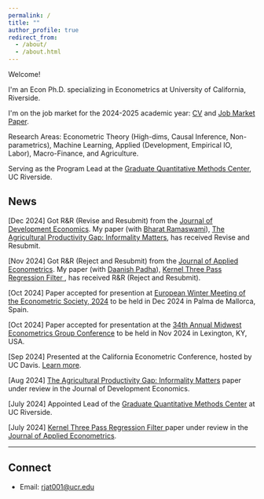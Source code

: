```yaml
---
permalink: /
title: ""
author_profile: true
redirect_from: 
  - /about/
  - /about.html
---
```


Welcome!

I'm an Econ Ph.D. specializing in Econometrics at University of California, Riverside.

I'm on the job market for the 2024-2025 academic year: <a href="http://rajveerjat.github.io/files/resume.pdf" target="_blank" rel="noopener noreferrer">CV</a> and <a href="http://rajveerjat.github.io/files/JMP.pdf" target="_blank" rel="noopener noreferrer">Job Market Paper</a>.

Research Areas: Econometric Theory (High-dims, Causal Inference, Non-parametrics), Machine Learning, 
Applied (Development, Empirical IO, Labor), Macro-Finance, and Agriculture.

Serving as the Program Lead at the <a href="https://gradquant.ucr.edu/" target="_blank" rel="noopener noreferrer">Graduate Quantitative Methods Center</a>, UC Riverside.

## News
<link rel="stylesheet" href="https://cdnjs.cloudflare.com/ajax/libs/font-awesome/6.0.0-beta3/css/all.min.css">

<!-- Line with three stars -->
<i class="fas fa-star flashing"></i> <i class="fas fa-star flashing"></i>[Dec 2024] Got R&R (Revise and Resubmit) from the [Journal of Development Economics](https://www.sciencedirect.com/journal/journal-of-development-economics#:~:text=The%20Journal%20of%20Development%20Economics,does%20not%20publish%20book%20reviews.). My paper (with [Bharat Ramaswami](https://scholar.google.co.in/citations?user=aGVkcp8AAAAJ&hl=en)), [The Agricultural Productivity Gap: Informality Matters](https://rajveerjat.com/files/APG.pdf), has received Revise and Resubmit. 

<i class="fas fa-star flashing"></i> <i class="fas fa-star flashing"></i>[Nov 2024] Got R&R (Reject and Resubmit) from the [Journal of Applied Econometrics](https://onlinelibrary.wiley.com/journal/10991255). My paper (with [Daanish Padha](https://daanishpadha.com/)), [Kernel Three Pass Regression Filter ](https://rajveerjat.com/files/Kernel_3PRF.pdf), has received R&R (Reject and Resubmit).

<!-- Line with three stars -->
<i class="fas fa-star flashing"></i> [Oct 2024] Paper accepted for presention at [European Winter Meeting of the Econometric Society, 2024](https://www.econometricsociety.org/regional-activities/schedule/2024/12/16/2024-European-Winter-Meeting-Palma-de-Majorca-Spain) to be held in Dec 2024 in Palma de Mallorca, Spain.

<i class="fas fa-star flashing"></i> [Oct 2024] Paper accepted for presentation at the [34th Annual Midwest Econometrics Group Conference](https://gatton.uky.edu/meg2024) to be held in Nov 2024 in Lexington, KY, USA.

<i class="fas fa-star flashing"></i> <i class="fas fa-star flashing"></i>[Sep 2024] Presented at the California Econometric Conference, hosted by UC Davis. [Learn more](https://www.gsb.stanford.edu/faculty-research/faculty/conferences/california-econometrics).

<i class="fas fa-star flashing"></i>[Aug 2024] [The Agricultural Productivity Gap: Informality Matters](https://rajveerjat.com/files/APG.pdf) paper under review in the Journal of Development Economics.


<i class="fas fa-star flashing"></i> <i class="fas fa-star flashing"></i>[July 2024] Appointed Lead of the [Graduate Quantitative Methods Center](https://gradquant.ucr.edu/) at UC Riverside.

<i class="fas fa-star flashing"></i>[July 2024] [Kernel Three Pass Regression Filter ](https://rajveerjat.com/files/Kernel_3PRF.pdf) paper under review in the [Journal of Applied Econometrics](https://onlinelibrary.wiley.com/journal/10991255).
<style>
  .flashing {
    animation: flash 1s infinite;
  }
  @keyframes flash {
    0% { opacity: 1; }
    50% { opacity: 0.5; }
    100% { opacity: 1; }
  }
</style>
---

## Connect
- Email: rjat001@ucr.edu 
